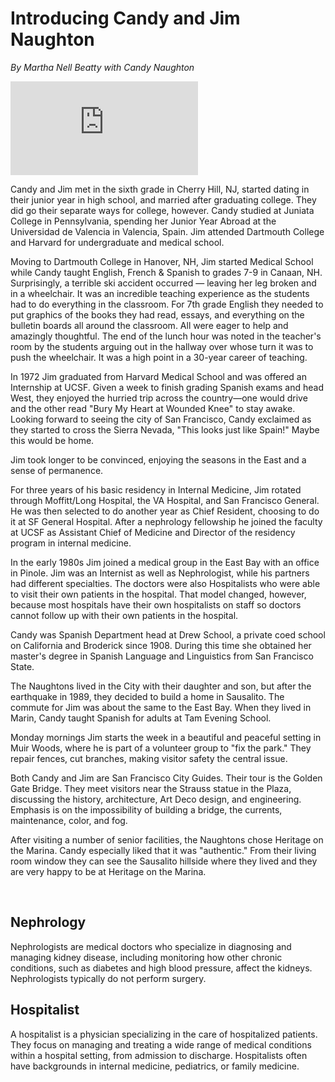 # Introducing Candy and Jim Naughton


_By Martha Nell Beatty with Candy Naughton_

![candy-jim-portrait]( https://heritage-happenings.github.io/print.html#https://heritage-happenings.github.io/Blog/2025/07-july/2025-07-08-candy-and-jim-naughton/candy-jim-portrait-crop.jpg )

Candy and Jim met in the sixth grade in Cherry Hill, NJ, started dating in their junior year in high school, and married after graduating college. They did go their separate ways for college, however. Candy studied at Juniata College in Pennsylvania, spending her Junior Year Abroad at the Universidad de Valencia in Valencia, Spain. Jim attended Dartmouth College and Harvard for undergraduate and medical school.

Moving to Dartmouth College in Hanover, NH, Jim started Medical School while Candy taught English, French & Spanish to grades 7-9 in Canaan, NH. Surprisingly, a terrible ski accident occurred — leaving her leg broken and in a wheelchair. It was an incredible teaching experience as the students had to do everything in the classroom. For 7th grade English they needed to put graphics of the books they had read, essays, and everything on the bulletin boards all around the classroom. All were eager to help and amazingly thoughtful. The end of the lunch hour was noted in the teacher's room by the students arguing out in the hallway over whose turn it was to push the wheelchair. It was a high point in a 30-year career of teaching.

In 1972 Jim graduated from Harvard Medical School and was offered an Internship at UCSF. Given a week to finish grading Spanish exams and head West, they enjoyed the hurried trip across the country—one would drive and the other read "Bury My Heart at Wounded Knee" to stay awake. Looking forward to seeing the city of San Francisco, Candy exclaimed as they started to cross the Sierra Nevada, "This looks just like Spain!" Maybe this would be home.

Jim took longer to be convinced, enjoying the seasons in the East and a sense of permanence.

For three years of his basic residency in Internal Medicine, Jim rotated through Moffitt/Long Hospital, the VA Hospital, and San Francisco General. He was then selected to do another year as Chief Resident, choosing to do it at SF General Hospital. After a nephrology fellowship he joined the faculty at UCSF as Assistant Chief of Medicine and Director of the residency program in internal medicine.

In the early 1980s Jim joined a medical group in the East Bay with an office in Pinole. Jim was an Internist as well as Nephrologist, while his partners had different specialties. The doctors were also Hospitalists who were able to visit their own patients in the hospital. That model changed, however, because most hospitals have their own hospitalists on staff so doctors cannot follow up with their own patients in the hospital.

Candy was Spanish Department head at Drew School, a private coed school on California and Broderick since 1908. During this time she obtained her master's degree in Spanish Language and Linguistics from San Francisco State.

The Naughtons lived in the City with their daughter and son, but after the earthquake in 1989, they decided to build a home in Sausalito. The commute for Jim was about the same to the East Bay. When they lived in Marin, Candy taught Spanish for adults at Tam Evening School.

Monday mornings Jim starts the week in a beautiful and peaceful setting in Muir Woods, where he is part of a volunteer group to "fix the park." They repair fences, cut branches, making visitor safety the central issue.

Both Candy and Jim are San Francisco City Guides. Their tour is the Golden Gate Bridge. They meet visitors near the Strauss statue in the Plaza, discussing the history, architecture, Art Deco design, and engineering. Emphasis is on the impossibility of building a bridge, the currents, maintenance, color, and fog.

After visiting a number of senior facilities, the Naughtons chose Heritage on the Marina. Candy especially liked that it was "authentic." From their living room window they can see the Sausalito hillside where they lived and they are very happy to be at Heritage on the Marina.

<br>

## Nephrology

Nephrologists are medical doctors who specialize in diagnosing and managing kidney disease, including monitoring how other chronic conditions, such as diabetes and high blood pressure, affect the kidneys. Nephrologists typically do not perform surgery.

## Hospitalist

A hospitalist is a physician specializing in the care of hospitalized patients. They focus on managing and treating a wide range of medical conditions within a hospital setting, from admission to discharge. Hospitalists often have backgrounds in internal medicine, pediatrics, or family medicine.
